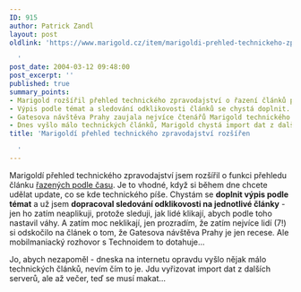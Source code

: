 ```yaml
---
ID: 915
author: Patrick Zandl
layout: post
oldlink: 'https://www.marigold.cz/item/marigoldi-prehled-technickeho-zpravodajstvi-rozsiren

  '
post_date: 2004-03-12 09:48:00
post_excerpt: ''
published: true
summary_points:
- Marigold rozšířil přehled technického zpravodajství o řazení článků podle času.
- Výpis podle témat a sledování odklikovosti článků se chystá doplnit.
- Gatesova návštěva Prahy zaujala nejvíce čtenářů Marigold technického zpravodajství.
- Dnes vyšlo málo technických článků, Marigold chystá import dat z dalších serverů.
title: 'Marigoldí přehled technického zpravodajství rozšířen

  '
---
```


<p>
Marigoldí přehled technického zpravodajství jsem rozšířil o funkci přehledu článku <A href="http://internet.marigold.cz/cas">řazených podle času</A>. Je to vhodné, když si během dne chcete udělat update, co se kde technického píše. Chystám se <STRONG>doplnit výpis podle témat</STRONG> a už jsem <STRONG>dopracoval sledování odklikovosti na jednotlivé články</STRONG> - jen ho zatím neaplikuji, protože sleduji, jak lidé klikají, abych podle toho nastavil váhy. A zatím moc neklikají, jen prozradím, že zatím nejvíce lidí (7!) si odskočilo na článek o tom, že Gatesova návštěva Prahy je jen recese. Ale mobilmaniacký rozhovor s Technoidem to dotahuje...</p>

<p>
Jo, abych nezapoměl - dneska na internetu opravdu vyšlo nějak málo technických článků, nevím čím to je. Jdu vyřizovat import dat z dalších serverů, ale až večer, teď se musí makat...</p>
